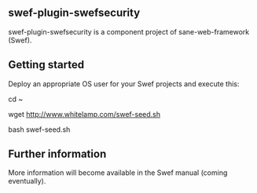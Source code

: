 
swef-plugin-swefsecurity
------------------------

swef-plugin-swefsecurity is a component project of sane-web-framework (Swef).


Getting started
---------------

Deploy an appropriate OS user for your Swef projects and execute this:

cd ~

wget http://www.whitelamp.com/swef-seed.sh

bash swef-seed.sh


Further information
-------------------

More information will become available in the Swef manual (coming eventually).


